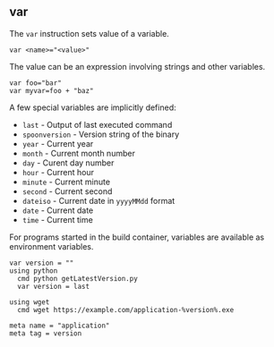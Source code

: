 ## var

The `var` instruction sets value of a variable.

```
var <name>="<value>"
```

The value can be an expression involving strings and other variables.

```
var foo="bar"
var myvar=foo + "baz"
```

A few special variables are implicitly defined:

* `last` - Output of last executed command
* `spoonversion` - Version string of the binary
* `year` - Current year
* `month` - Current month number
* `day` - Curent day number
* `hour` - Current hour
* `minute` - Current minute
* `second` - Current second
* `dateiso` - Current date in `yyyyMMdd` format
* `date` - Current date
* `time` - Current time

For programs started in the build container, variables are available as environment variables.

```
var version = ""
using python
  cmd python getLatestVersion.py
  var version = last

using wget
  cmd wget https://example.com/application-%version%.exe

meta name = "application"
meta tag = version
```

